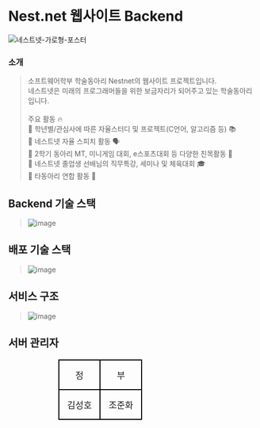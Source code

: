 # Nest.net 웹사이트 Backend

![네스트넷-가로형-포스터](https://github.com/user-attachments/assets/812df2c7-c89e-443e-90b0-33b0dbf4a7a0)

### 소개
> 소프트웨어학부 학술동아리 Nestnet의 웹사이트 프로젝트입니다.<br>
네스트넷은 미래의 프로그래머들을 위한 보금자리가 되어주고 있는 학술동아리입니다.<br><br>
주요 활동 :fire:<br>
 📌 학년별/관심사에 따른 자율스터디 및 프로젝트(C언어, 알고리즘 등) 📚<br>
 📌 네스트넷 자율 스피치 활동 🗣<br>
 📌 2학기 동아리 MT, 미니게임 대회, e스포츠대회 등 다양한 친목활동 🚀<br>
 📌 네스트넷 졸업생 선배님의 직무특강, 세미나 및 체육대회 🎓<br>
 📌 타동아리 연합 활동 👫<br>

## Backend 기술 스택
> ![image](https://github.com/user-attachments/assets/92f09d5e-8a0c-4b7f-a242-a0882ff3efb1)

## 배포 기술 스택 
> ![image](https://github.com/user-attachments/assets/64d2c09b-f17c-45ba-8d03-197a238279f6)

## 서비스 구조
> ![image](https://github.com/user-attachments/assets/e463aa46-9007-4bd7-87cd-e7e96f7465cf)

## 서버 관리자 
<table style="width: 60%; border-collapse: collapse; margin: 20px auto; text-align: center;">
        <tr>
            <td style="border: 2px solid #000000; padding: 16px; font-size: 18px;">정</td>
            <td style="border: 2px solid #000000; padding: 16px; font-size: 18px;">부</td>
        </tr>
        <tr>
            <td style="border: 2px solid #000000; padding: 16px; font-size: 18px;">김성호</td>
            <td style="border: 2px solid #000000; padding: 16px; font-size: 18px;">조준화</td>
        </tr>
</table>

